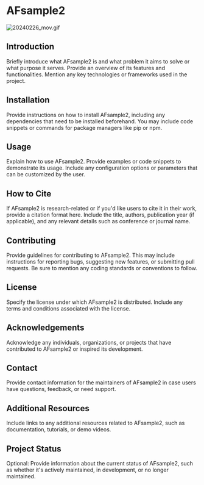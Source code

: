 # AFsample2
![20240226_mov.gif](20240226_mov.gif)

## Introduction

Briefly introduce what AFsample2 is and what problem it aims to solve or what purpose it serves. Provide an overview of its features and functionalities. Mention any key technologies or frameworks used in the project.

## Installation

Provide instructions on how to install AFsample2, including any dependencies that need to be installed beforehand. You may include code snippets or commands for package managers like pip or npm.

## Usage

Explain how to use AFsample2. Provide examples or code snippets to demonstrate its usage. Include any configuration options or parameters that can be customized by the user.

## How to Cite

If AFsample2 is research-related or if you'd like users to cite it in their work, provide a citation format here. Include the title, authors, publication year (if applicable), and any relevant details such as conference or journal name.

## Contributing

Provide guidelines for contributing to AFsample2. This may include instructions for reporting bugs, suggesting new features, or submitting pull requests. Be sure to mention any coding standards or conventions to follow.

## License

Specify the license under which AFsample2 is distributed. Include any terms and conditions associated with the license.

## Acknowledgements

Acknowledge any individuals, organizations, or projects that have contributed to AFsample2 or inspired its development.

## Contact

Provide contact information for the maintainers of AFsample2 in case users have questions, feedback, or need support.

## Additional Resources

Include links to any additional resources related to AFsample2, such as documentation, tutorials, or demo videos.

## Project Status

Optional: Provide information about the current status of AFsample2, such as whether it's actively maintained, in development, or no longer maintained.


